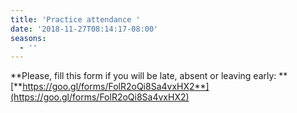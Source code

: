 ```yaml
---
title: 'Practice attendance '
date: '2018-11-27T08:14:17-08:00'
seasons:
  - ''
---
```

**Please, fill this form if you will be late, absent or leaving early: **[**https://goo.gl/forms/FolR2oQi8Sa4vxHX2**](https://goo.gl/forms/FolR2oQi8Sa4vxHX2)
